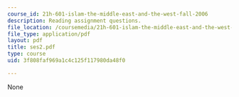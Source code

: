 ```yaml
---
course_id: 21h-601-islam-the-middle-east-and-the-west-fall-2006
description: Reading assignment questions.
file_location: /coursemedia/21h-601-islam-the-middle-east-and-the-west-fall-2006/3f808faf969a1c4c125f117980da48f0_ses2.pdf
file_type: application/pdf
layout: pdf
title: ses2.pdf
type: course
uid: 3f808faf969a1c4c125f117980da48f0

---
```

None
